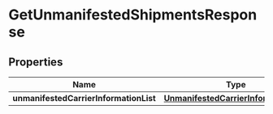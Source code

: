 # GetUnmanifestedShipmentsResponse

## Properties
Name | Type | Description | Notes
------------ | ------------- | ------------- | -------------
**unmanifestedCarrierInformationList** | [**UnmanifestedCarrierInformationList**](UnmanifestedCarrierInformationList.md) |  |  [optional]
